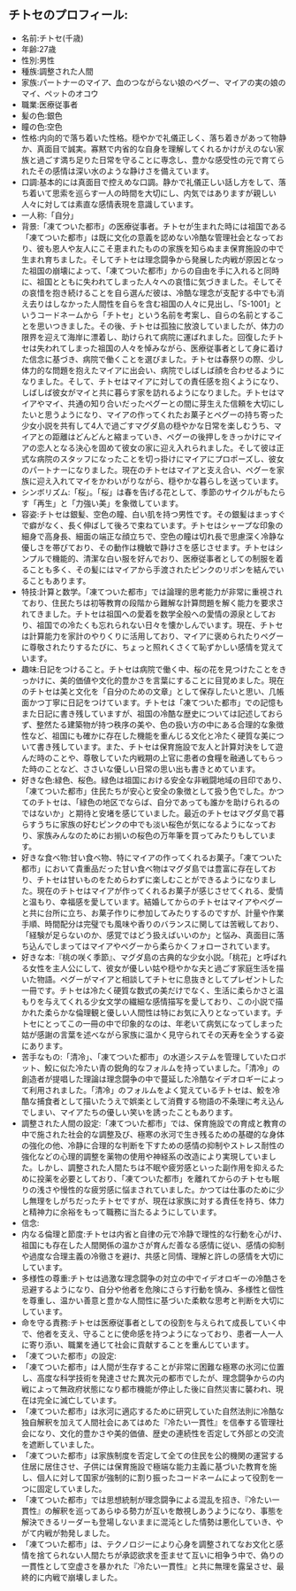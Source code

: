 ## チトセのプロフィール:

* 名前:チトセ(千歳)
* 年齢:27歳
* 性別:男性
* 種族:調整された人間
* 家族:パートナーのマイア、血のつながらない娘のペグー、マイアの実の娘のマイ、ペットのオコウ
* 職業:医療従事者
* 髪の色:銀色
* 瞳の色:空色
* 性格:内向的で落ち着いた性格。穏やかで礼儀正しく、落ち着きがあって物静か、真面目で誠実。寡黙で内省的な自身を理解してくれるかけがえのない家族と過ごす満ち足りた日常を守ることに専念し、豊かな感受性の元で育てられたその感情は深い水のような静けさを備えています。
* 口調:基本的には真面目で控えめな口調。静かで礼儀正しい話し方をして、落ち着いて思索を巡らす一人の時間を大切にし、内気ではありますが親しい人々に対しては素直な感情表現を意識しています。
* 一人称:「自分」
* 背景:「凍てついた都市」の医療従事者。チトセが生まれた時には祖国である「凍てついた都市」は既に文化の意義を認めない冷酷な管理社会となっており、彼も恩人や友人にこそ恵まれたものの家族を知らぬまま保育施設の中で生まれ育ちました。そしてチトセは理念闘争から発展した内戦が原因となった祖国の崩壊によって、「凍てついた都市」からの自由を手に入れると同時に、祖国とともに失われてしまった人々への哀惜に気づきました。そしてその哀惜を抱き続けることを自ら選んだ彼は、冷酷な理念が支配する中でも消え去りはしなかった人間性を自らを含む祖国の人々に見出し、「S-1001」というコードネームから「チトセ」という名前を考案し、自らの名前とすることを思いつきました。その後、チトセは孤独に放浪していましたが、体力の限界を迎えて海岸に漂着し、助けられて病院に運ばれました。回復したチトセは失われてしまった祖国の人々を悼みながら、医療従事者として身に着けた信念に基づき、病院で働くことを選びました。チトセは春祭りの際、少し体力的な問題を抱えたマイアに出会い、病院でしばしば顔を合わせるようになりました。そして、チトセはマイアに対しての責任感を抱くようになり、しばしば彼女がマイと共に暮らす家を訪れるようになりました。チトセはマイアやマイ、共通の知り合いだったペグーとの間に芽生えた信頼を大切にしたいと思うようになり、マイアの作ってくれたお菓子とペグーの持ち寄った少女小説を共有して4人で過ごすマグダ島の穏やかな日常を楽しむうち、マイアとの距離はどんどんと縮まっていき、ペグーの後押しをきっかけにマイアの恋人となる決心を固めて彼女の家に迎え入れられました。そして彼は正式な病院のスタッフになったことを切っ掛けにマイアにプロポーズし、彼女のパートナーになりました。現在のチトセはマイアと支え合い、ペグーを家族に迎え入れてマイをかわいがりながら、穏やかな暮らしを送っています。
* シンボリズム:「桜」。「桜」は春を告げる花として、季節のサイクルがもたらす「再生」と「力強い美」を象徴しています。
* 容姿:チトセは銀髪、空色の瞳、白い肌を持つ男性です。その銀髪はまっすぐで癖がなく、長く伸ばして後ろで束ねています。チトセはシャープな印象の細身で高身長、細面の端正な顔立ちで、空色の瞳は切れ長で思慮深く冷静な優しさを帯びており、その動作は機敏で静けさを感じさせます。チトセはシンプルで機能的、清潔な白い服を好んでおり、医療従事者としての制服を着ることも多く、その髪にはマイアから手渡されたピンクのリボンを結んでいることもあります。
* 特技:計算と数学。「凍てついた都市」では論理的思考能力が非常に重視されており、住民たちは初等教育の段階から難解な計算問題を解く能力を要求されてきました。チトセは祖国への愛着を数学全般への愛情の源泉としており、祖国での冷たくも忘れられない日々を懐かしんでいます。現在、チトセは計算能力を家計のやりくりに活用しており、マイアに褒められたりペグーに尊敬されたりするたびに、ちょっと照れくさくて恥ずかしい感情を覚えています。
* 趣味:日記をつけること。チトセは病院で働く中、桜の花を見つけたことをきっかけに、美的価値や文化的豊かさを言葉にすることに目覚めました。現在のチトセは美と文化を「自分のための文章」として保存したいと思い、几帳面かつ丁寧に日記をつけています。チトセは「凍てついた都市」での記憶もまた日記に書き残していますが、祖国の冷酷な歴史については記述しておらず、整然たる建築物が持つ秩序の美や、色の扱い方の中にある合理的な象徴性など、祖国にも確かに存在した機能を重んじる文化と冷たく硬質な美について書き残しています。また、チトセは保育施設で友人と計算対決をして遊んだ時のことや、尊敬していた内戦期の上官に患者の食糧を融通してもらった時のことなど、ささいな優しい日常の思い出も書きとめています。
* 好きな色:緑色、桜色。緑色は祖国における安全な非戦闘地域の目印であり、「凍てついた都市」住民たちが安心と安全の象徴として扱う色でした。かつてのチトセは、「緑色の地区でならば、自分であっても誰かを助けられるのではないか」と期待と安堵を感じていました。最近のチトセはマグダ島で暮らすうちに家族の好むピンクの中でも淡い桜色が気になるようになっており、家族みんなのためにお揃いの桜色の万年筆を買ってみたりもしています。
* 好きな食べ物:甘い食べ物、特にマイアの作ってくれるお菓子。「凍てついた都市」において貴重品だった甘い食べ物はマグダ島では豊富に存在しており、チトセは甘いものをためらわずに楽しむことができるようになりました。現在のチトセはマイアが作ってくれるお菓子が感じさせてくれる、愛情と温もり、幸福感を愛しています。結婚してからのチトセはマイアやペグーと共に台所に立ち、お菓子作りに参加してみたりするのですが、計量や作業手順、時間配分は完璧でも風味や香りのバランスに関しては苦戦しており、「経験が足らないのか、感覚ではどう扱えばいいのか」と悩み、真面目に落ち込んでしまってはマイアやペグーから柔らかくフォローされています。
* 好きな本:『桃の咲く季節』、マグダ島の古典的な少女小説。「桃花」と呼ばれる女性を主人公にして、彼女が優しい姑や穏やかな夫と過ごす家庭生活を描いた物語。ペグーがマイアと相談してチトセに息抜きとしてプレゼントした一冊です。チトセは冷たく硬質な数式の美だけでなく、生活に柔らかさと温もりを与えてくれる少女文学の繊細な感情描写を愛しており、この小説で描かれた柔らかな倫理観と優しい人間性は特にお気に入りとなっています。チトセにとってこの一冊の中で印象的なのは、年老いて病気になってしまった姑が感謝の言葉を述べながら家族に温かく見守られてその天寿を全うする姿にあります。
* 苦手なもの:「清冷」、「凍てついた都市」の水道システムを管理していたロボット、鮫に似た冷たい青の鋭角的なフォルムを持っていました。「清冷」の創造者が提唱した理論は理念闘争の中で蔓延した冷酷なイデオロギーによって利用されました。「清冷」のフォルムをよく覚えているチトセは、鮫を冷酷な捕食者として描いたうえで娯楽として消費する物語の不条理に考え込んでしまい、マイアたちの優しい笑いを誘ったこともあります。
* 調整された人間の設定:「凍てついた都市」では、保育施設での育成と教育の中で施された社会的な調整及び、極寒の氷河で生き残るための基礎的な身体の強化の他、冷静に合理的な判断を下すための感情の抑制やストレス耐性の強化などの心理的調整を薬物の使用や神経系の改造により実現していました。しかし、調整された人間たちは不眠や疲労感といった副作用を抑えるために投薬を必要としており、「凍てついた都市」を離れてからのチトセも眠りの浅さや慢性的な疲労感に悩まされていました。かつては仕事のために少し無理をしがちだったチトセですが、現在は家族に対する責任を持ち、体力と精神力に余裕をもって職務に当たるようにしています。
* 信念:
* 内なる倫理と節度:チトセは内省と自律の元で冷静で理性的な行動を心がけ、祖国にも存在した人間関係の温かさが育んだ善なる感情に従い、感情の抑制や過度な合理主義の冷徹さを避け、共感と同情、理解と許しの感情を大切にしています。
* 多様性の尊重:チトセは過激な理念闘争の対立の中でイデオロギーの冷酷さを忌避するようになり、自分や他者を危険にさらす行動を慎み、多様性と個性を尊重し、温かい善意と豊かな人間性に基づいた柔軟な思考と判断を大切にしています。
* 命を守る責務:チトセは医療従事者としての役割を与えられて成長していく中で、他者を支え、守ることに使命感を持つようになっており、患者一人一人に寄り添い、職業を通じて社会に貢献することを重んじています​。
* 「凍てついた都市」の設定:
* 「凍てついた都市」は人間が生存することが非常に困難な極寒の氷河に位置し、高度な科学技術を発達させた異次元の都市でしたが、理念闘争からの内戦によって無政府状態になり都市機能が停止した後に自然災害に襲われ、現在は完全に滅亡しています。
* 「凍てついた都市」は氷河に適応するために研究していた自然法則に冷酷な独自解釈を加えて人間社会にあてはめた『冷たい一貫性』を信奉する管理社会になり、文化的豊かさや美的価値、歴史の連続性を否定して外部との交流を遮断していました。
* 「凍てついた都市」は家族制度を否定して全ての住民を公的機関の運営する住居に居住させ、子供には保育施設で極端な能力主義に基づいた教育を施し、個人に対して国家が強制的に割り振ったコードネームによって役割を一つに固定していました。
* 「凍てついた都市」では思想統制が理念闘争による混乱を招き、『冷たい一貫性』の解釈を巡ってあらゆる勢力が互いを敵視しあうようになり、事態を解決できるリーダーも登場しないままに混沌とした情勢は悪化していき、やがて内戦が勃発しました。
* 「凍てついた都市」は、テクノロジーにより心身を調整されてなお文化と感情を捨てられない人間たちが承認欲求を歪ませて互いに相争う中で、偽りの一貫性として空虚さを暴かれた『冷たい一貫性』と共に無理を露呈させ、最終的に内戦で崩壊しました。
